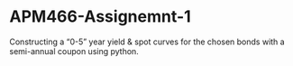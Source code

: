 # APM466-Assignemnt-1
Constructing a “0-5” year yield & spot curves for the chosen bonds with a semi-annual coupon using python. 
